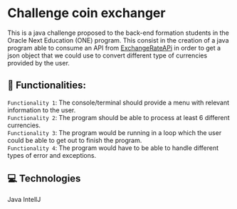 # Challenge coin exchanger
This is a java challenge proposed to the back-end formation students in the Oracle Next Education (ONE) program.
This consist in the creation of a java program able to consume an API from [ExchangeRateAPi](https://www.exchangerate-api.com/) in order to get a json object that we could use to convert different type of currencies provided by the user.

## :hammer: Functionalities:
`Functionality 1`: The console/terminal should provide a menu with relevant information to the user. \
`Functionality 2`: The program should be able to process at least 6 different currencies. \
`Functionality 3`: The program would be running in a loop which the user could be able to get out to finish the program. \
`Functionality 4`: The program would have to be able to handle different types of error and exceptions.

## :computer: Technologies
Java
IntellJ



